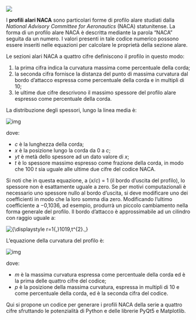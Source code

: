 ![](https://i0.wp.com/www.raucci.net/wp-content/uploads/2021/10/NACA4412.png?w=678&ssl=1)

I **profili alari NACA** sono particolari forme di profilo alare studiati dalla *National Advisory Committee for Aeronautics* (NACA) statunitense. La forma di un profilo alare NACA è descritta  mediante la parola “NACA” seguita da un numero. I valori presenti in  tale codice numerico possono essere inseriti nelle equazioni per  calcolare le proprietà della sezione alare.

Le sezioni alari NACA a quattro cifre definiscono il profilo in questo modo:

1. la prima cifra indica la curvatura massima come percentuale della corda;
2. la seconda cifra fornisce la distanza del punto di massima curvatura dal  bordo d’attacco espressa come percentuale della corda e in multipli di  10;
3. le ultime due cifre descrivono il massimo spessore del profilo alare espresso come percentuale della corda.

La distribuzione degli spessori, lungo la linea media è:

![img](https://i2.wp.com/www.raucci.net/wp-content/uploads/2021/10/Schermata-2021-10-29-alle-17.27.03.jpg?resize=585%2C49)

dove:

- *c* è la lunghezza della corda;
- *x* è la posizione lungo la corda da 0 a *c*;
- *yt* è metà dello spessore ad un dato valore di *x*;
- *t* è lo spessore massimo espresso come frazione della corda, in modo che 100 *t* sia uguale alle ultime due cifre del codice NACA.

Si noti che in questa equazione, a (*x*/*c*) = 1 (il  bordo d’uscita del profilo), lo spessore non è esattamente uguale a  zero. Se per motivi computazionali è necessario uno spessore nullo al  bordo d’uscita, si deve modificare uno dei coefficienti in modo che la  loro somma dia zero. Modificando l’ultimo coefficiente a −0,1036, ad  esempio, produrrà un piccolo cambiamento nella forma generale del  profilo. Il bordo d’attacco è approssimabile ad un cilindro con raggio  uguale a:

![{\displaystyle r=1{,}1019\,t^{2}.\,}](https://wikimedia.org/api/rest_v1/media/math/render/svg/dc6cfe619a5c328ec695fe2b0b7a94be458cd978)

L’equazione della curvatura del profilo è:

![img](https://i2.wp.com/www.raucci.net/wp-content/uploads/2021/10/Schermata-2021-10-29-alle-17.31.55.jpg?resize=508%2C162)

dove:

- *m* è la massima curvatura espressa come percentuale della corda ed è la prima delle quattro cifre del codice;
- *p* è la posizione della massima curvatura, espressa in multipli di 10 e come percentuale della corda, ed è la seconda cifra del codice.

Qui si propone un codice per generare i profili NACA della serie a  quattro cifre sfruttando le potenzialità di Python e delle librerie  PyQt5 e Matplotlib.
